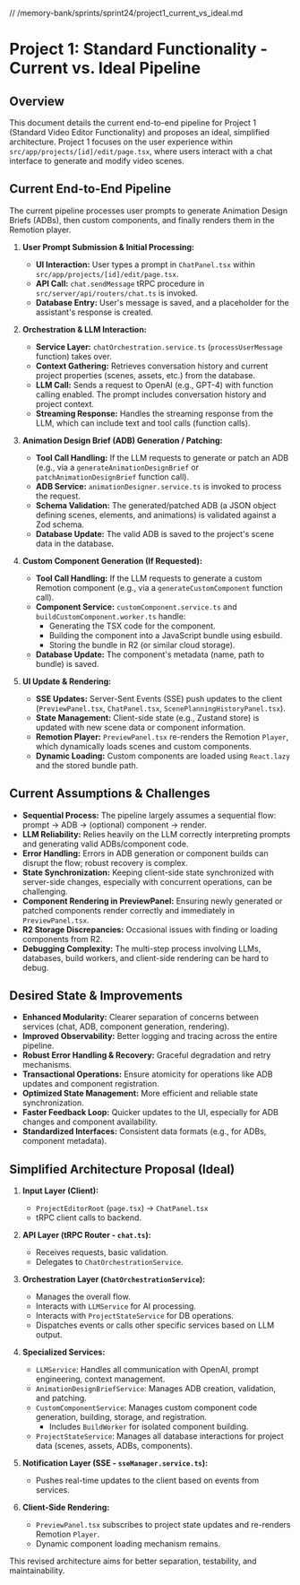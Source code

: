 // /memory-bank/sprints/sprint24/project1_current_vs_ideal.md
# Project 1: Standard Functionality - Current vs. Ideal Pipeline

## Overview
This document details the current end-to-end pipeline for Project 1 (Standard Video Editor Functionality) and proposes an ideal, simplified architecture. Project 1 focuses on the user experience within `src/app/projects/[id]/edit/page.tsx`, where users interact with a chat interface to generate and modify video scenes.

## Current End-to-End Pipeline

The current pipeline processes user prompts to generate Animation Design Briefs (ADBs), then custom components, and finally renders them in the Remotion player.

1.  **User Prompt Submission & Initial Processing:**
    *   **UI Interaction:** User types a prompt in `ChatPanel.tsx` within `src/app/projects/[id]/edit/page.tsx`.
    *   **API Call:** `chat.sendMessage` tRPC procedure in `src/server/api/routers/chat.ts` is invoked.
    *   **Database Entry:** User's message is saved, and a placeholder for the assistant's response is created.

2.  **Orchestration & LLM Interaction:**
    *   **Service Layer:** `chatOrchestration.service.ts` (`processUserMessage` function) takes over.
    *   **Context Gathering:** Retrieves conversation history and current project properties (scenes, assets, etc.) from the database.
    *   **LLM Call:** Sends a request to OpenAI (e.g., GPT-4) with function calling enabled. The prompt includes conversation history and project context.
    *   **Streaming Response:** Handles the streaming response from the LLM, which can include text and tool calls (function calls).

3.  **Animation Design Brief (ADB) Generation / Patching:**
    *   **Tool Call Handling:** If the LLM requests to generate or patch an ADB (e.g., via a `generateAnimationDesignBrief` or `patchAnimationDesignBrief` function call).
    *   **ADB Service:** `animationDesigner.service.ts` is invoked to process the request.
    *   **Schema Validation:** The generated/patched ADB (a JSON object defining scenes, elements, and animations) is validated against a Zod schema.
    *   **Database Update:** The valid ADB is saved to the project's scene data in the database.

4.  **Custom Component Generation (If Requested):**
    *   **Tool Call Handling:** If the LLM requests to generate a custom Remotion component (e.g., via a `generateCustomComponent` function call).
    *   **Component Service:** `customComponent.service.ts` and `buildCustomComponent.worker.ts` handle:
        *   Generating the TSX code for the component.
        *   Building the component into a JavaScript bundle using esbuild.
        *   Storing the bundle in R2 (or similar cloud storage).
    *   **Database Update:** The component's metadata (name, path to bundle) is saved.

5.  **UI Update & Rendering:**
    *   **SSE Updates:** Server-Sent Events (SSE) push updates to the client (`PreviewPanel.tsx`, `ChatPanel.tsx`, `ScenePlanningHistoryPanel.tsx`).
    *   **State Management:** Client-side state (e.g., Zustand store) is updated with new scene data or component information.
    *   **Remotion Player:** `PreviewPanel.tsx` re-renders the Remotion `Player`, which dynamically loads scenes and custom components.
    *   **Dynamic Loading:** Custom components are loaded using `React.lazy` and the stored bundle path.

## Current Assumptions & Challenges

*   **Sequential Process:** The pipeline largely assumes a sequential flow: prompt -> ADB -> (optional) component -> render.
*   **LLM Reliability:** Relies heavily on the LLM correctly interpreting prompts and generating valid ADBs/component code.
*   **Error Handling:** Errors in ADB generation or component builds can disrupt the flow; robust recovery is complex.
*   **State Synchronization:** Keeping client-side state synchronized with server-side changes, especially with concurrent operations, can be challenging.
*   **Component Rendering in PreviewPanel:** Ensuring newly generated or patched components render correctly and immediately in `PreviewPanel.tsx`.
*   **R2 Storage Discrepancies:** Occasional issues with finding or loading components from R2.
*   **Debugging Complexity:** The multi-step process involving LLMs, databases, build workers, and client-side rendering can be hard to debug.

## Desired State & Improvements

*   **Enhanced Modularity:** Clearer separation of concerns between services (chat, ADB, component generation, rendering).
*   **Improved Observability:** Better logging and tracing across the entire pipeline.
*   **Robust Error Handling & Recovery:** Graceful degradation and retry mechanisms.
*   **Transactional Operations:** Ensure atomicity for operations like ADB updates and component registration.
*   **Optimized State Management:** More efficient and reliable state synchronization.
*   **Faster Feedback Loop:** Quicker updates to the UI, especially for ADB changes and component availability.
*   **Standardized Interfaces:** Consistent data formats (e.g., for ADBs, component metadata).

## Simplified Architecture Proposal (Ideal)

1.  **Input Layer (Client):**
    *   `ProjectEditorRoot` (`page.tsx`) -> `ChatPanel.tsx`
    *   tRPC client calls to backend.

2.  **API Layer (tRPC Router - `chat.ts`):**
    *   Receives requests, basic validation.
    *   Delegates to `ChatOrchestrationService`.

3.  **Orchestration Layer (`ChatOrchestrationService`):**
    *   Manages the overall flow.
    *   Interacts with `LLMService` for AI processing.
    *   Interacts with `ProjectStateService` for DB operations.
    *   Dispatches events or calls other specific services based on LLM output.

4.  **Specialized Services:**
    *   `LLMService`: Handles all communication with OpenAI, prompt engineering, context management.
    *   `AnimationDesignBriefService`: Manages ADB creation, validation, and patching.
    *   `CustomComponentService`: Manages custom component code generation, building, storage, and registration.
        *   Includes `BuildWorker` for isolated component building.
    *   `ProjectStateService`: Manages all database interactions for project data (scenes, assets, ADBs, components).

5.  **Notification Layer (SSE - `sseManager.service.ts`):**
    *   Pushes real-time updates to the client based on events from services.

6.  **Client-Side Rendering:**
    *   `PreviewPanel.tsx` subscribes to project state updates and re-renders Remotion `Player`.
    *   Dynamic component loading mechanism remains.

This revised architecture aims for better separation, testability, and maintainability.

